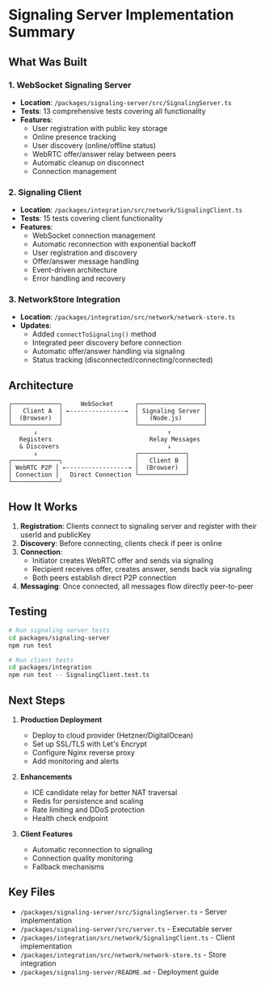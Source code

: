 # Signaling Server Implementation Summary

## What Was Built

### 1. WebSocket Signaling Server
- **Location**: `/packages/signaling-server/src/SignalingServer.ts`
- **Tests**: 13 comprehensive tests covering all functionality
- **Features**:
  - User registration with public key storage
  - Online presence tracking
  - User discovery (online/offline status)
  - WebRTC offer/answer relay between peers
  - Automatic cleanup on disconnect
  - Connection management

### 2. Signaling Client
- **Location**: `/packages/integration/src/network/SignalingClient.ts`
- **Tests**: 15 tests covering client functionality
- **Features**:
  - WebSocket connection management
  - Automatic reconnection with exponential backoff
  - User registration and discovery
  - Offer/answer message handling
  - Event-driven architecture
  - Error handling and recovery

### 3. NetworkStore Integration
- **Location**: `/packages/integration/src/network/network-store.ts`
- **Updates**:
  - Added `connectToSignaling()` method
  - Integrated peer discovery before connection
  - Automatic offer/answer handling via signaling
  - Status tracking (disconnected/connecting/connected)

## Architecture

```
┌─────────────┐     WebSocket      ┌──────────────────┐
│   Client A  │ ←---------------→  │ Signaling Server │
│  (Browser)  │                    │   (Node.js)      │
└─────────────┘                    └──────────────────┘
       ↓                                    ↑
   Registers                           Relay Messages
   & Discovers                              ↓
       ↓                           ┌─────────────┐
┌─────────────┐                    │   Client B  │
│ WebRTC P2P │ ←-----------------→ │  (Browser)  │
│ Connection │   Direct Connection └─────────────┘
└─────────────┘
```

## How It Works

1. **Registration**: Clients connect to signaling server and register with their userId and publicKey
2. **Discovery**: Before connecting, clients check if peer is online
3. **Connection**: 
   - Initiator creates WebRTC offer and sends via signaling
   - Recipient receives offer, creates answer, sends back via signaling
   - Both peers establish direct P2P connection
4. **Messaging**: Once connected, all messages flow directly peer-to-peer

## Testing

```bash
# Run signaling server tests
cd packages/signaling-server
npm run test

# Run client tests  
cd packages/integration
npm run test -- SignalingClient.test.ts
```

## Next Steps

1. **Production Deployment**
   - Deploy to cloud provider (Hetzner/DigitalOcean)
   - Set up SSL/TLS with Let's Encrypt
   - Configure Nginx reverse proxy
   - Add monitoring and alerts

2. **Enhancements**
   - ICE candidate relay for better NAT traversal
   - Redis for persistence and scaling
   - Rate limiting and DDoS protection
   - Health check endpoint

3. **Client Features**
   - Automatic reconnection to signaling
   - Connection quality monitoring
   - Fallback mechanisms

## Key Files

- `/packages/signaling-server/src/SignalingServer.ts` - Server implementation
- `/packages/signaling-server/src/server.ts` - Executable server
- `/packages/integration/src/network/SignalingClient.ts` - Client implementation  
- `/packages/integration/src/network/network-store.ts` - Store integration
- `/packages/signaling-server/README.md` - Deployment guide